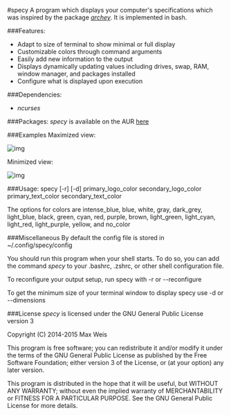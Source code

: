 #specy
A program which displays your computer's specifications which was inspired by the package [*archey*](https://aur.archlinux.org/packages/archey/). It is implemented in bash.

###Features:
- Adapt to size of terminal to show minimal or full display
- Customizable colors through command arguments
- Easily add new information to the output
- Displays dynamically updating values including drives, swap, RAM, window manager, and packages installed
- Configure what is displayed upon execution

###Dependencies:
- *ncurses*

###Packages:
*specy* is available on the AUR [here](https://aur.archlinux.org/packages/specy)

###Examples
Maximized view:

![img](https://farm9.staticflickr.com/8572/16459848051_39a320cb7e_o.png)

Minimized view:

![img](https://farm8.staticflickr.com/7377/16461582945_8b7e908d49_o.png)

###Usage:
    specy [-r] [-d] primary_logo_color secondary_logo_color primary_text_color secondary_text_color
    
The options for colors are intense_blue, blue, white, gray, dark_grey, light_blue, black, green, cyan, red, purple, brown, light_green, light_cyan, light_red, light_purple, yellow, and no_color


###Miscellaneous
By default the config file is stored in ~/.config/specy/config

You should run this program when your shell starts. To do so, you can add the command *specy* to your .bashrc, .zshrc, or other shell configuration file.

To reconfigure your output setup, run specy with -r or --reconfigure

To get the minimum size of your terminal window to display specy use -d or
--dimensions


###License
*specy* is licensed under the GNU General Public License version 3 


Copyright (C) 2014-2015  Max Weis

This program is free software; you can redistribute it and/or
modify it under the terms of the GNU General Public License
as published by the Free Software Foundation; either version 3
of the License, or (at your option) any later version.

This program is distributed in the hope that it will be useful,
but WITHOUT ANY WARRANTY; without even the implied warranty of
MERCHANTABILITY or FITNESS FOR A PARTICULAR PURPOSE.  See the
GNU General Public License for more details.

